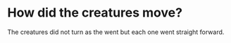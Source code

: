 # How did the creatures move?

The creatures did not turn as the went but each one went straight forward.
